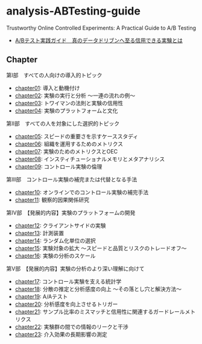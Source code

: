 # analysis-ABTesting-guide
Trustworthy Online Controlled Experiments: A Practical Guide to A/B Testing
- [A/Bテスト実践ガイド　真のデータドリブンへ至る信用できる実験とは](https://www.amazon.co.jp/dp/B08Z3TPVZG)

## Chapter
第I部　すべての人向けの導入的トピック
- [chapter01](./chapter01): 導入と動機付け
- [chapter02](./chapter02): 実験の実行と分析 ～一連の流れの例～
- [chapter03](./chapter03): トワイマンの法則と実験の信用性
- [chapter04](./chapter04): 実験のプラットフォームと文化

第II部　すべての人を対象にした選択的トピック
- [chapter05](./chapter05): スピードの重要さを示すケーススタディ
- [chapter06](./chapter06): 組織を運用するためのメトリクス
- [chapter07](./chapter07): 実験のためのメトリクスとOEC
- [chapter08](./chapter08): インスティチューショナルメモリとメタアナリシス
- [chapter09](./chapter09): コントロール実験の倫理

第III部　コントロール実験の補完または代替となる手法
- [chapter10](./chapter10): オンラインでのコントロール実験の補完手法
- [chapter11](./chapter11): 観察的因果関係研究

第IV部　【発展的内容】実験のプラットフォームの開発
- [chapter12](./chapter12): クライアントサイドの実験
- [chapter13](./chapter13): 計測装置
- [chapter14](./chapter14): ランダム化単位の選択
- [chapter15](./chapter15): 実験対象の拡大 ～スピードと品質とリスクのトレードオフ～
- [chapter16](./chapter16): 実験の分析のスケール

第V部　【発展的内容】実験の分析のより深い理解に向けて
- [chapter17](./chapter17): コントロール実験を支える統計学
- [chapter18](./chapter18): 分散の推定と分析感度の向上 ～その落とし穴と解決方法～
- [chapter19](./chapter19): A/Aテスト
- [chapter20](./chapter20): 分析感度を向上させるトリガー
- [chapter21](./chapter21): サンプル比率のミスマッチと信用性に関連するガードレールメトリクス
- [chapter22](./chapter22): 実験群の間での情報のリークと干渉
- [chapter23](./chapter23): 介入効果の長期影響の測定
